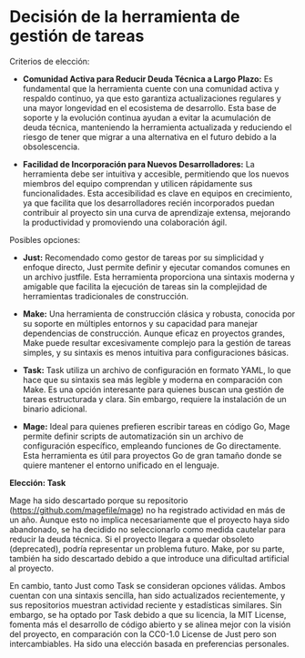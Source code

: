 # Decisión de la herramienta de gestión de tareas

Criterios de elección:

- **Comunidad Activa para Reducir Deuda Técnica a Largo Plazo:** Es fundamental que la herramienta cuente con una comunidad activa y respaldo continuo, ya que esto garantiza actualizaciones regulares y una mayor longevidad en el ecosistema de desarrollo. Esta base de soporte y la evolución continua ayudan a evitar la acumulación de deuda técnica, manteniendo la herramienta actualizada y reduciendo el riesgo de tener que migrar a una alternativa en el futuro debido a la obsolescencia.

- **Facilidad de Incorporación para Nuevos Desarrolladores:** La herramienta debe ser intuitiva y accesible, permitiendo que los nuevos miembros del equipo comprendan y utilicen rápidamente sus funcionalidades. Esta accesibilidad es clave en equipos en crecimiento, ya que facilita que los desarrolladores recién incorporados puedan contribuir al proyecto sin una curva de aprendizaje extensa, mejorando la productividad y promoviendo una colaboración ágil.

Posibles opciones:

- **Just:** Recomendado como gestor de tareas por su simplicidad y enfoque directo, Just permite definir y ejecutar comandos comunes en un archivo justfile. Esta herramienta proporciona una sintaxis moderna y amigable que facilita la ejecución de tareas sin la complejidad de herramientas tradicionales de construcción.

- **Make:** Una herramienta de construcción clásica y robusta, conocida por su soporte en múltiples entornos y su capacidad para manejar dependencias de construcción. Aunque eficaz en proyectos grandes, Make puede resultar excesivamente complejo para la gestión de tareas simples, y su sintaxis es menos intuitiva para configuraciones básicas.

- **Task:** Task utiliza un archivo de configuración en formato YAML, lo que hace que su sintaxis sea más legible y moderna en comparación con Make. Es una opción interesante para quienes buscan una gestión de tareas estructurada y clara. Sin embargo, requiere la instalación de un binario adicional.

- **Mage:** Ideal para quienes prefieren escribir tareas en código Go, Mage permite definir scripts de automatización sin un archivo de configuración específico, empleando funciones de Go directamente. Esta herramienta es útil para proyectos Go de gran tamaño donde se quiere mantener el entorno unificado en el lenguaje.


**Elección: Task**

Mage ha sido descartado porque su repositorio (https://github.com/magefile/mage) no ha registrado actividad en más de un año. Aunque esto no implica necesariamente que el proyecto haya sido abandonado, se ha decidido no seleccionarlo como medida cautelar para reducir la deuda técnica. Si el proyecto llegara a quedar obsoleto (deprecated), podría representar un problema futuro. Make, por su parte, también ha sido descartado debido a que introduce una dificultad artificial al proyecto.

En cambio, tanto Just como Task se consideran opciones válidas. Ambos cuentan con una sintaxis sencilla, han sido actualizados recientemente, y sus repositorios muestran actividad reciente y estadísticas similares. Sin embargo, se ha optado por Task debido a que su licencia, la MIT License, fomenta más el desarrollo de código abierto y se alinea mejor con la visión del proyecto, en comparación con la CC0-1.0 License de Just pero son intercambiables. 
Ha sido una elección basada en preferencias personales.